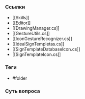 ### Ссылки
- [[Skills]]
- [[Editor]]
- [[DrawingManager.cs]]
- [[GestureUtils.cs]]
- [[IconGestureRecognizer.cs]]
- [[IdealSignTempletas.cs]]
- [[SignTemplateDatabaseIcon.cs]]
- [[SignTemplateIcon.cs]]
### Теги
- #folder 
### Суть вопроса